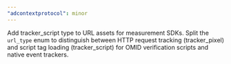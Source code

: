 ```yaml
---
"adcontextprotocol": minor
---
```


Add tracker_script type to URL assets for measurement SDKs. Split the `url_type` enum to distinguish between HTTP request tracking (tracker_pixel) and script tag loading (tracker_script) for OMID verification scripts and native event trackers.

